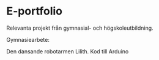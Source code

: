 # E-portfolio
Relevanta projekt från gymnasial- och högskoleutbildning.

Gymnasiearbete:

Den dansande robotarmen Lilith. Kod till Arduino
